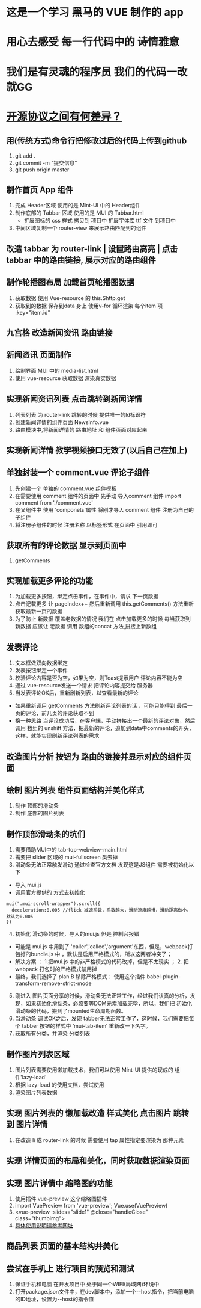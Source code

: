 # 这是一个学习 黑马的 VUE 制作的 app

# 用心去感受 每一行代码中的 诗情雅意

# 我们是有灵魂的程序员 我们的代码一改就GG

# [开源协议之间有何差异？](https://www.zhihu.com/question/19568896)

## 用(传统方式)命令行把修改过后的代码上传到github
1. git add . 
2. git commit -m "提交信息"
3. git push origin master

## 制作首页 App 组件
1. 完成 Header区域 使用的是 Mint-UI 中的 Header组件
2. 制作底部的 Tabbar 区域 使用的是 MUI 的 Tabbar.html
   * 扩展图标的 css 样式 拷贝到 项目中 扩展字体库 ttf 文件 到项目中
3. 中间区域复制一个 router-view 来展示路由匹配到的组件

## 改造 tabbar 为 router-link | 设置路由高亮 | 点击 tabbar 中的路由链接, 展示对应的路由组件

## 制作轮播图布局 加载首页轮播图数据
 1. 获取数据 使用 Vue-resource 的 this.$http.get 
 2. 获取到的数据 保存到data 身上 使用v-for 循环渲染 每个item 项 :key="item.id"

 ## 九宫格 改造新闻资讯 路由链接

 ## 新闻资讯 页面制作
 1. 绘制界面 MUI 中的 media-list.html
 2. 使用 vue-resource 获取数据 渲染真实数据

 ## 实现新闻资讯列表 点击跳转到新闻详情 
 1. 列表列表 为 router-link 跳转的时候 提供唯一的Id标识符
 2. 创建新闻详情的组件页面 NewsInfo.vue
 3. 路由模块中,将新闻详情的 路由地址 和 组件页面对应起来

 ## 实现新闻详情 教学视频接口无效了(以后自己在加上) 

 ## 单独封装一个 comment.vue 评论子组件
 1. 先创建一个 单独的 comment.vue 组件模板
 2. 在需要使用 comment 组件的页面中 先手动 导入comment 组件
 import comment from './comment.vue'
 3. 在父组件中 使用 'componets'属性 将刚才导入 comment 组件 注册为自己的子组件
 4. 将注册子组件的时候 注册名称 以标签形式 在页面中 引用即可

 ## 获取所有的评论数据 显示到页面中  
 1. getComments

 ## 实现加载更多评论的功能
 1. 为加载更多按钮，绑定点击事件，在事件中，请求 下一页数据
 2. 点击记载更多 让 pageIndex++ 然后重新调用 this.getComments() 方法重新获取最新一页的数据
 3. 为了防止 新数据 覆盖老数据的情况 我们在 点击加载更多的时候 每当获取到新数据 应该让 老数据 调用 数组的concat 方法,拼接上新数组

 ## 发表评论
 1. 文本框做双向数据绑定
 2. 发表按钮绑定一个事件
 3. 校验评论内容是否为空，如果为空，则Toast提示用户 评论内容不能为空
 4. 通过 vue-resource发送一个请求 把评论内容提交给 服务器
 5. 当发表评论OK后，重新刷新列表，以查看最新的评论
  + 如果重新调用 getComments 方法刷新评论列表的话 ，可能只能得到 最后一页的评论，前几页的评论获取不到
  + 换一种思路 当评论成功后，在客户端，手动拼接出一个最新的评论对象，然后调用 数组的 unshift 方法，把最新的评论，追加到data中comments的开头，这样，就能实现刷新评论列表的需求

## 改造图片分析 按钮为 路由的链接并显示对应的组件页面

## 绘制 图片列表 组件页面结构并美化样式
 1. 制作 顶部的滑动条
 2.  制作 底部的图片列表

## 制作顶部滑动条的坑们 
 1. 需要借助MUI中的 tab-top-webview-main.html
 2. 需要把 slider 区域的 mui-fullscreen 类去掉
 3. 滑动条无法正常触发滑动 通过检查官方文档 发现这是JS组件 需要被初始化以下
  + 导入 mui.js
  + 调用官方提供的 方式去初始化

  ```
  mui(".mui-scroll-wrapper").scroll({
    deceleration:0.005 //flick 减速系数，系数越大，滑动速度越慢，滑动距离做小，默认为0.005
  })
  ```
 4. 初始化 滑动条的时候，导入的mui.js 但是 控制台报错 
  + 可能是 mui.js 中用到了 'caller','callee','argument'东西，但是，webpack打包好的bundle.js 中 ，默认是启用严格模式的，所以这两者冲突了；
  + 解决方案 ： 1.把mui.js 中的非严格模式的代码改掉，但是不太现实 ； 2. 把webpack 打包时的严格模式禁用掉
  + 最终，我们选择了 plan B 移除严格模式： 使用这个插件 babel-plugin-transform-remove-strict-mode
  5. 刚进入 图片页面分享的时候，滑动条无法正常工作，经过我们认真的分析，发现，如果初始化滑动条，必须要等DOM元素加载完毕，所以，我们把 初始化 滑动条的代码，搬到了mounted生命周期函数。
  6. 当滑动条 调试OK之后，发现 tabber无法正常工作了，这时候，我们需要把每个 tabber 按钮的样式中 ’mui-tab-item‘ 重新改一下名字。
  7. 获取所有分类，并渲染 分类列表
  
 ## 制作图片列表区域
  1. 图片列表需要使用懒加载技术，我们可以使用 Mint-UI 提供的现成的 组件'lazy-load' 
  2. 根据 lazy-load 的使用文档，尝试使用
  3. 渲染图片列表数据

 ## 实现 图片列表的 懒加载改造 样式美化 点击图片 跳转到 图片详情
 1. 在改造 li 成 router-link 的时候 需要使用 tap 属性指定要渲染为 那种元素

 ## 实现 详情页面的布局和美化，同时获取数据渲染页面

 ## 实现 图片详情中 缩略图的功能
 1. 使用插件 vue-preview 这个缩略图插件
 2. import VuePreview from 'vue-preview'; Vue.use(VuePreview)
 3. <vue-preview :slides="slide1" @close="handleClose" class="thumbImg"></vue-preview>
 4. [ 具体使用说明请参考网址 ](https://github.com/LS1231/vue-preview#readme)

 ## 商品列表 页面的基本结构并美化

 ## 尝试在手机上 进行项目的预览和测试 
 1. 保证手机和电脑 在开发项目中 处于同一个WIFI(局域网)环境中 
 2. 打开package.json文件中，在dev脚本中，添加一个--host指令，把当前电脑的ID地址，设置为--host的指令值 